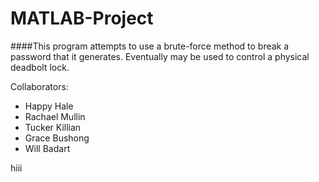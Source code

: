 # MATLAB-Project

####This program attempts to use a brute-force method to break a password that it generates.  Eventually may be used to control a physical deadbolt lock.

Collaborators:
- Happy Hale<br />
- Rachael Mullin<br />
- Tucker Killian<br />
- Grace Bushong<br />
- Will Badart

hiii

